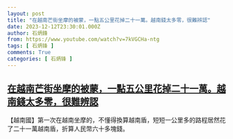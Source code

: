 ```yaml
---
layout: post
title: "在越南芒街坐摩的被蒙，一點五公里花掉二十一萬。越南錢太多零，很難辨認"
date: 2023-12-12T23:30:01.000Z
author: 石炳鋒
from: https://www.youtube.com/watch?v=7kVGCHa-ntg
tags: [ 石炳锋 ]
comments: True
categories: [ 石炳锋 ]
---
```

<!--1702423801000-->
[在越南芒街坐摩的被蒙，一點五公里花掉二十一萬。越南錢太多零，很難辨認](https://www.youtube.com/watch?v=7kVGCHa-ntg)
------

<div>
【越南國】第一次在越南坐摩的，不懂得換算越南盾，短短一公里多的路程居然花了二十一萬越南盾，折算人民幣六十多塊錢。
</div>
